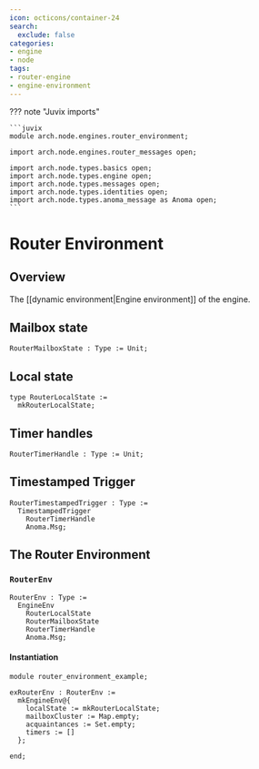 ```yaml
---
icon: octicons/container-24
search:
  exclude: false
categories:
- engine
- node
tags:
- router-engine
- engine-environment
---
```


??? note "Juvix imports"

    ```juvix
    module arch.node.engines.router_environment;

    import arch.node.engines.router_messages open;

    import arch.node.types.basics open;
    import arch.node.types.engine open;
    import arch.node.types.messages open;
    import arch.node.types.identities open;
    import arch.node.types.anoma_message as Anoma open;
    ```

# Router Environment

## Overview

The [[dynamic environment|Engine environment]] of the engine.

## Mailbox state

<!-- --8<-- [start:RouterMailboxState] -->
```juvix
RouterMailboxState : Type := Unit;
```
<!-- --8<-- [start:RouterMailboxState] -->

## Local state

<!-- --8<-- [start:RouterLocalState] -->
```juvix
type RouterLocalState :=
  mkRouterLocalState;
```
<!-- --8<-- [end:RouterLocalState] -->

## Timer handles

<!-- --8<-- [start:RouterTimerHandle] -->
```juvix
RouterTimerHandle : Type := Unit;
```
<!-- --8<-- [end:RouterTimerHandle] -->

## Timestamped Trigger

<!-- --8<-- [start:RouterTimestampedTrigger] -->
```juvix
RouterTimestampedTrigger : Type :=
  TimestampedTrigger
    RouterTimerHandle
    Anoma.Msg;
```
<!-- --8<-- [end:RouterTimestampedTrigger] -->

## The Router Environment

### `RouterEnv`

<!-- --8<-- [start:RouterEnv] -->
```juvix
RouterEnv : Type :=
  EngineEnv
    RouterLocalState
    RouterMailboxState
    RouterTimerHandle
    Anoma.Msg;
```
<!-- --8<-- [end:RouterEnv] -->

#### Instantiation

<!-- --8<-- [start:exRouterEnv] -->
```juvix extract-module-statements
module router_environment_example;

exRouterEnv : RouterEnv :=
  mkEngineEnv@{
    localState := mkRouterLocalState;
    mailboxCluster := Map.empty;
    acquaintances := Set.empty;
    timers := []
  };

end;
```
<!-- --8<-- [end:exRouterEnv] -->
